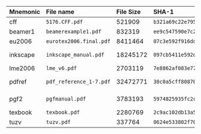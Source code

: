 | **Mnemonic** | **File name**           | **File Size** | **SHA-1** | Download or landing URL |
|:-------------|:------------------------|:--------------|:----------|:------------------------|
| cff          | `5176.CFF.pdf`          |   521909      | `b321a69c22e7955e278ed5065f83c0d41cfafce5` | http://www.adobe.com/devnet/font/pdfs/5176.CFF.pdf |
| beamer1      | `beamerexample1.pdf`    |   832319      | `ee9c547590e7c2eaf2955dd7591a466a2472c73a` | http://pdfsizeopt.googlecode.com/files/beamerexample1.pdf |
| eu2006       | `eurotex2006.final.pdf` |  8411464      | `07c3e592f916dd3b7188404e99e2816fafc274ff` | http://pdfsizeopt.googlecode.com/files/eurotex2006.final.pdf |
| inkscape     | `inkscape_manual.pdf`   | 18245172      | `097cb5411e592d7b4400c5abbc10651bf9f0ef1a` | for $19 from http://www.informit.com/store/product.aspx?isbn=0131357948 |
| lme2006      | `lme_v6.pdf`            |  2703119      | `7e8862af083e7799a350238a91c0e56c0a63345d` | http://pdfsizeopt.googlecode.com/files/lme_v6.pdf |
| pdfref       | `pdf_reference_1-7.pdf` | 32472771      | `30c0a5cff80870cd58c2738d622f5d63e37dc90c` | http://www.adobe.com/devnet/acrobat/pdfs/pdf_reference_1-7.pdf |
| pgf2         | `pgfmanual.pdf`         |  3783193      | `5974825935fc2c3f0ad900dbe542e3783ebba3eb` | http://www.ctan.org/tex-archive/graphics/pgf/base/doc/generic/pgf/pgfmanual.pdf |
| texbook      | `texbook.pdf`           |  2280769      | `2c9ac102db13a582863d6c0168bce373aa440276` | http://pdfsizeopt.googlecode.com/files/texbook.pdf |
| tuzv         | `tuzv.pdf`              |   337764      | `0624e533802f703b8d66524e8615faf1b34cee28`| http://pdfsizeopt.googlecode.com/files/tuzv.pdf |